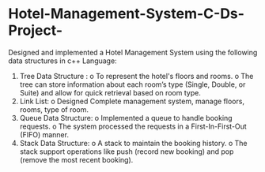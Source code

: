 # Hotel-Management-System-C-Ds-Project-

Designed and implemented a Hotel Management System using the following data structures in c++ Language:
1.	Tree Data Structure :
        o	To represent the hotel's floors and rooms.
        o	The tree can store information about each room’s type (Single, Double, or Suite) and allow for quick retrieval based on room type.
2.	Link List:
        o	Designed Complete management system, manage floors, rooms, type of room.
3.	Queue Data Structure:
        o	Implemented a queue to handle booking requests.
        o	The system processed the requests in a First-In-First-Out (FIFO) manner.
4.	Stack Data Structure:
        o	A stack to maintain the booking history.
        o	The stack support operations like push (record new booking) and pop (remove the most recent booking).
